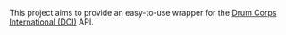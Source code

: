 This project aims to provide an easy-to-use wrapper for the [Drum Corps International (DCI)](<https://dci.org>) API.
